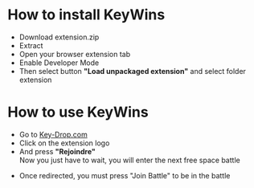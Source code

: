 # How to install KeyWins
- Download extension.zip
- Extract
- Open your browser extension tab
- Enable Developer Mode
- Then select button **"Load unpackaged extension"** and select folder extension

# How to use KeyWins
- Go to <a href="https://key-drop.com/en/case-battle/list">Key-Drop.com</a>
- Click on the extension logo
- And press **"Rejoindre"**
<br>Now you just have to wait, you will enter the next free space battle

* Once redirected, you must press "Join Battle" to be in the battle

